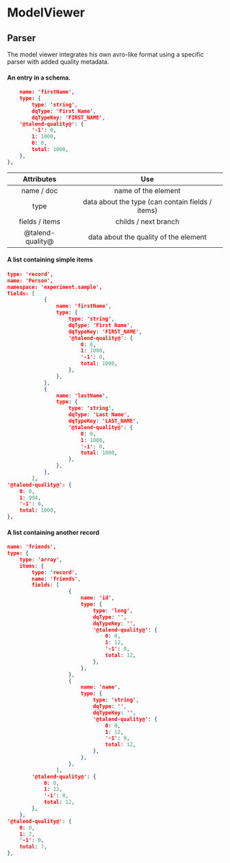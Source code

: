# ModelViewer

## Parser

The model viewer integrates his own avro-like format using a specific parser with added quality metadata.

#### An entry in a schema.

```json
	name: 'firstName',
	type: {
		type: 'string',
		dqType: 'First Name',
		dqTypeKey: 'FIRST_NAME',
	'@talend-quality@': {
		'-1': 0,
		1: 1000,
		0: 0,
		total: 1000,
	},
},
```

|    Attributes    |                       Use                        |
| :--------------: | :----------------------------------------------: |
|    name / doc    |               name of the element                |
|       type       | data about the type (can contain fields / items) |
|  fields / items  |               childs / next branch               |
| @talend-quality@ |      data about the quality of the element       |

#### A list containing simple items

```json
type: 'record',
name: 'Person',
namespace: 'experiment.sample',
fields: [
			{
				name: 'firstName',
				type: {
					type: 'string',
					dqType: 'First Name',
					dqTypeKey: 'FIRST_NAME',
					'@talend-quality@': {
						0: 0,
						1: 1000,
						'-1': 0,
						total: 1000,
					},
				},
			},
			{
				name: 'lastName',
				type: {
					type: 'string',
					dqType: 'Last Name',
					dqTypeKey: 'LAST_NAME',
					'@talend-quality@': {
						0: 0,
						1: 1000,
						'-1': 0,
						total: 1000,
					},
				},
			},
		],
'@talend-quality@': {
	0: 0,
	1: 994,
	'-1': 6,
	total: 1000,
},
```

#### A list containing another record

```json
name: 'friends',
type: {
	type: 'array',
	items: {
		type: 'record',
		name: 'friends',
		fields: [
					{
						name: 'id',
						type: {
							type: 'long',
							dqType: '',
							dqTypeKey: '',
							'@talend-quality@': {
								0: 0,
								1: 12,
								'-1': 0,
								total: 12,
							},
						},
					},
					{
						name: 'name',
						type: {
							type: 'string',
							dqType: '',
							dqTypeKey: '',
							'@talend-quality@': {
								0: 0,
								1: 12,
								'-1': 0,
								total: 12,
							},
						},
					},
				],
		'@talend-quality@': {
			0: 0,
			1: 12,
			'-1': 0,
			total: 12,
		},
	},
'@talend-quality@': {
	0: 0,
	1: 7,
	'-1': 0,
	total: 7,
},
```
